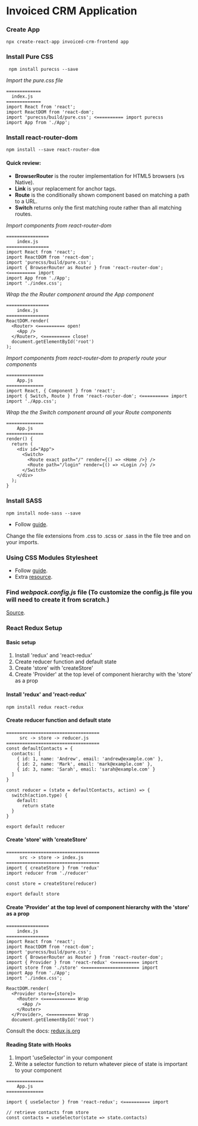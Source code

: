 # Invoiced CRM Application

### Create App
```
npx create-react-app invoiced-crm-frontend app
```

### Install Pure CSS
```
 npm install purecss --save   

```
_Import the pure.css file_
```
=============
  index.js
=============
import React from 'react';
import ReactDOM from 'react-dom';
import 'purecss/build/pure.css'; <========== import purecss
import App from './App';
```
### Install react-router-dom
```
npm install --save react-router-dom
```
#### Quick review:
* **BrowserRouter** is the router implementation for HTML5 browsers (vs Native). 
* **Link** is your replacement for anchor tags.
* **Route** is the conditionally shown component based on matching a path to a URL.
* **Switch** returns only the first matching route rather than all matching routes.

_Import components from react-router-dom_
```
================
    index.js
================
import React from 'react';
import ReactDOM from 'react-dom';
import 'purecss/build/pure.css';
import { BrowserRouter as Router } from 'react-router-dom'; <========== import
import App from './App';
import './index.css';
```
_Wrap the the Router component around the App component_

```
================
    index.js    
================
ReactDOM.render(
  <Router> <========== open!
    <App />
  </Router>, <========== close!
  document.getElementById('root')
);
```
_Import components from react-router-dom to properly route your components_
```
==============
    App.js    
==============
import React, { Component } from 'react';
import { Switch, Route } from 'react-router-dom'; <========== import
import './App.css';
```
_Wrap the the Switch component around all your Route components_
```
==============
    App.js    
==============
render() {
  return (
    <div id="App">
      <Switch>
        <Route exact path="/" render={() => <Home />} />
        <Route path="/login" render={() => <Login />} />
      </Switch>
    </div>
  );
}
```
### Install SASS
```
npm install node-sass --save
```
* Follow [guide](https://create-react-app.dev/docs/adding-a-sass-stylesheet/).

Change the file extensions from .css to .scss or .sass in the file tree and on your imports.

### Using CSS Modules Stylesheet

* Follow [guide](https://create-react-app.dev/docs/adding-a-css-modules-stylesheet/).
* Extra [resource](https://www.robinwieruch.de/create-react-app-css-modules).

### Find _webpack.config.js_ file (To customize the config.js file you will need to create it from scratch.)

[Source](https://stackoverflow.com/questions/48395804/where-is-create-react-app-webpack-config-and-files).

### React Redux Setup

#### Basic setup
1. Install 'redux' and 'react-redux'
2. Create reducer function and default state
3. Create 'store' with 'createStore'
4. Create 'Provider' at the top level of component hierarchy with the 'store' as a prop

#### Install 'redux' and 'react-redux'
```
npm install redux react-redux
```
#### Create reducer function and default state
```
===================================
     src -> store -> reducer.js    
===================================
const defaultContacts = {
  contacts: [
    { id: 1, name: 'Andrew', email: 'andrew@example.com' },
    { id: 2, name: 'Mark', email: 'mark@example.com' },
    { id: 3, name: 'Sarah', email: 'sarah@example.com' }
  ]
}

const reducer = (state = defaultContacts, action) => {
  switch(action.type) {
    default:
      return state
  }
}

export default reducer
```
#### Create 'store' with 'createStore'
```
===================================
     src -> store -> index.js    
===================================
import { createStore } from 'redux'
import reducer from './reducer'

const store = createStore(reducer)

export default store
```
#### Create 'Provider' at the top level of component hierarchy with the 'store' as a prop
```
================
    index.js    
================
import React from 'react';
import ReactDOM from 'react-dom';
import 'purecss/build/pure.css';
import { BrowserRouter as Router } from 'react-router-dom';
import { Provider } from 'react-redux' <========== import
import store from './store' <===================== import
import App from './App';
import './index.css';

ReactDOM.render(
  <Provider store={store}>
    <Router> <============ Wrap
      <App />
    </Router>
  </Provider>, <========== Wrap
  document.getElementById('root')
```

Consult the docs: [redux.js.org](https://redux.js.org/introduction/getting-started)

#### Reading State with Hooks
1. Import 'useSelector' in your component
2. Write a selector function to return whatever piece of state is important to your component

```
==============
    App.js    
==============

import { useSelector } from 'react-redux'; <========== import

// retrieve contacts from store
const contacts = useSelector(state => state.contacts)



```